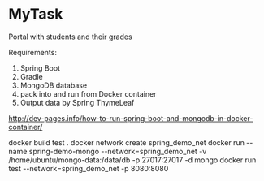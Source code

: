 # MyTask
Portal with students and their grades


Requirements:

1. Spring Boot
2. Gradle
3. MongoDB database
4. pack into and run from Docker container
5. Output data by Spring ThymeLeaf



http://dev-pages.info/how-to-run-spring-boot-and-mongodb-in-docker-container/



docker build test .
docker network create spring_demo_net
docker run --name spring-demo-mongo --network=spring_demo_net -v /home/ubuntu/mongo-data:/data/db -p 27017:27017 -d mongo
docker run test --network=spring_demo_net -p 8080:8080
